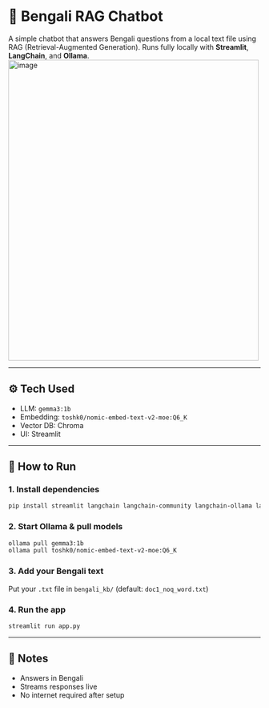 # 💬 Bengali RAG Chatbot
A simple chatbot that answers Bengali questions from a local text file using RAG (Retrieval-Augmented Generation). Runs fully locally with **Streamlit**, **LangChain**, and **Ollama**.
<img width="500" height="600" alt="image" src="https://github.com/user-attachments/assets/077c4c0d-2e3d-4f6a-9306-f53141757ab9" />


---

## ⚙️ Tech Used

* LLM: `gemma3:1b`
* Embedding: `toshk0/nomic-embed-text-v2-moe:Q6_K`
* Vector DB: Chroma
* UI: Streamlit

---

## 🚀 How to Run

### 1. Install dependencies

```bash
pip install streamlit langchain langchain-community langchain-ollama langchain-chroma chromadb ollama
```

### 2. Start Ollama & pull models

```bash
ollama pull gemma3:1b
ollama pull toshk0/nomic-embed-text-v2-moe:Q6_K
```

### 3. Add your Bengali text

Put your `.txt` file in `bengali_kb/`
(default: `doc1_noq_word.txt`)

### 4. Run the app

```bash
streamlit run app.py
```

---

## 📝 Notes

* Answers in Bengali
* Streams responses live
* No internet required after setup


